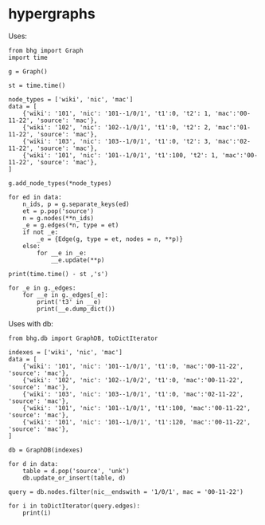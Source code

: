 # hypergraphs

Uses:

    from bhg import Graph
    import time
    
    g = Graph()
    
    st = time.time()
    
    node_types = ['wiki', 'nic', 'mac']
    data = [
        {'wiki': '101', 'nic': '101--1/0/1', 't1':0, 't2': 1, 'mac':'00-11-22', 'source': 'mac'},
        {'wiki': '102', 'nic': '102--1/0/1', 't1':0, 't2': 2, 'mac':'01-11-22', 'source': 'mac'},
        {'wiki': '103', 'nic': '103--1/0/1', 't1':0, 't2': 3, 'mac':'02-11-22', 'source': 'mac'},
        {'wiki': '101', 'nic': '101--1/0/1', 't1':100, 't2': 1, 'mac':'00-11-22', 'source': 'mac'},
    ]
    
    g.add_node_types(*node_types)

    for ed in data:
        n_ids, p = g.separate_keys(ed)
        et = p.pop('source')
        n = g.nodes(**n_ids)
        _e = g.edges(*n, type = et)
        if not _e:
            _e = {Edge(g, type = et, nodes = n, **p)}
        else:
            for __e in _e:
                __e.update(**p)
    
    print(time.time() - st ,'s')
    
    for _e in g._edges:
        for __e in g._edges[_e]:
            print('t3' in __e)
            print(__e.dump_dict())
    
 Uses with db:
 
    from bhg.db import GraphDB, toDictIterator

    indexes = ['wiki', 'nic', 'mac']
    data = [
        {'wiki': '101', 'nic': '101--1/0/1', 't1':0, 'mac':'00-11-22', 'source': 'mac'},
        {'wiki': '102', 'nic': '102--1/0/2', 't1':0, 'mac':'00-11-22', 'source': 'mac'},
        {'wiki': '103', 'nic': '103--1/0/1', 't1':0, 'mac':'02-11-22', 'source': 'mac'},
        {'wiki': '101', 'nic': '101--1/0/1', 't1':100, 'mac':'00-11-22', 'source': 'mac'},
        {'wiki': '101', 'nic': '101--1/0/1', 't1':120, 'mac':'00-11-22', 'source': 'mac'},
    ]

    db = GraphDB(indexes)
    
    for d in data:
        table = d.pop('source', 'unk')
        db.update_or_insert(table, d)

    query = db.nodes.filter(nic__endswith = '1/0/1', mac = '00-11-22')
    
    for i in toDictIterator(query.edges):
        print(i)
